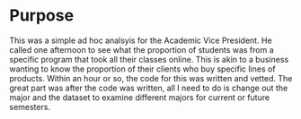 # Purpose

This was a simple ad hoc analsyis for the Academic Vice President. He called one afternoon to see what the proportion of students was from a specific program that took all their classes online. This is akin to a business wanting to know the proportion of their clients who buy specific lines of products. Within an hour or so, the code for this was written and vetted. The great part was after the code was written, all I need to do is change out the major and the dataset to examine different majors for current or future semesters. 

